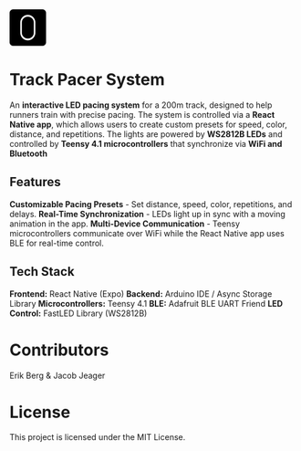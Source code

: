 <img src="https://github.com/erikberrg/track-pacer/blob/main/assets/images/logo.svg" width="64">

# Track Pacer System
An **interactive LED pacing system** for a 200m track, designed to help runners train with precise pacing.  The system is controlled via a **React Native app**, which allows users to create custom presets for speed, color, distance, and repetitions.  The lights are powered by **WS2812B LEDs** and controlled by **Teensy 4.1 microcontrollers** that synchronize via **WiFi and Bluetooth**

## Features
**Customizable Pacing Presets** - Set distance, speed, color, repetitions, and delays.
**Real-Time Synchronization** - LEDs light up in sync with a moving animation in the app.
**Multi-Device Communication** - Teensy microcontrollers communicate over WiFi while the React Native app uses BLE for real-time control.

## Tech Stack
**Frontend:** React Native (Expo)
**Backend:** Arduino IDE / Async Storage Library
**Microcontrollers:** Teensy 4.1
**BLE:** Adafruit BLE UART Friend
**LED Control:** FastLED Library (WS2812B)

# Contributors
Erik Berg & Jacob Jeager

# License
This project is licensed under the MIT License.